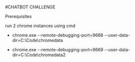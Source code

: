 #CHATBOT CHALLENGE

Prerequisites

run 2 chrome instances using cmd 

* chrome.exe --remote-debugging-port=9668 --user-data-dir=C:\Code\chromedata

* chrome.exe --remote-debugging-port=9669 --user-data-dir=C:\Code\chromedata2